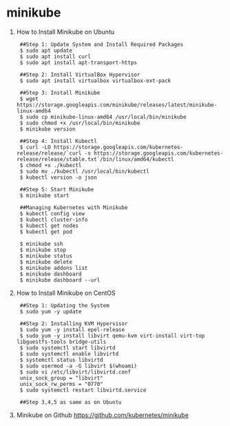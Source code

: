 minikube
========

1. How to Install Minikube on Ubuntu

        ##Step 1: Update System and Install Required Packages
        $ sudo apt update
        $ sudo apt install curl
        $ sudo apt install apt-transport-https

        ##Step 2: Install VirtualBox Hypervisor
        $ sudo apt install virtualbox virtualbox-ext-pack

        ##Step 3: Install Minikube
        $ wget https://storage.googleapis.com/minikube/releases/latest/minikube-linux-amd64
        $ sudo cp minikube-linux-amd64 /usr/local/bin/minikube
        $ sudo chmod +x /usr/local/bin/minikube
        $ minikube version

        ##Step 4: Install Kubectl
        $ curl -LO https://storage.googleapis.com/kubernetes-release/release/`curl -s https://storage.googleapis.com/kubernetes-release/release/stable.txt`/bin/linux/amd64/kubectl
        $ chmod +x ./kubectl
        $ sudo mv ./kubectl /usr/local/bin/kubectl
        $ kubectl version -o json

        ##Step 5: Start Minikube
        $ minikube start

        ##Managing Kubernetes with Minikube
        $ kubectl config view
        $ kubectl cluster-info
        $ kubectl get nodes
        $ kubectl get pod

        $ minikube ssh
        $ minikube stop
        $ minikube status
        $ minikube delete
        $ minikube addons list
        $ minikube dashboard
        $ minikube dashboard --url

2. How to Install Minikube on CentOS

        ##Step 1: Updating the System
        $ sudo yum -y update

        ##Step 2: Installing KVM Hypervisor
        $ sudo yum -y install epel-release
        $ sudo yum -y install libvirt qemu-kvm virt-install virt-top libguestfs-tools bridge-utils
        $ sudo systemctl start libvirtd
        $ sudo systemctl enable libvirtd
        $ systemctl status libvirtd
        $ sudo usermod -a -G libvirt $(whoami)
        $ sudo vi /etc/libvirt/libvirtd.conf
        unix_sock_group = "libvirt"
        unix_sock_rw_perms = "0770"
        $ sudo systemctl restart libvirtd.service

        ##Step 3,4,5 as same as on Ubuntu

3. Minikube on Github
   https://github.com/kubernetes/minikube
